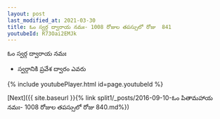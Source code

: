 ```yaml
---
layout: post
last_modified_at: 2021-03-30
title: ఓం స్వర్గ ద్వారాయ నమః- 1008 రోజుల తపస్సులో రోజు  841
youtubeId: R73Oai2EMJk
---
```

 
 
 ఓం స్వర్గ ద్వారాయ నమః  
 
 -  స్వర్గానికి ప్రవేశ ద్వారం ఎవరు 
 
  
 
  
 
 
 
 
 
 


{% include youtubePlayer.html id=page.youtubeId %}
 
[Next]({{ site.baseurl }}{% link  split1/_posts/2016-09-10-ఓం పితామహాయ నమః- 1008 రోజుల తపస్సులో రోజు  840.md%})
 
